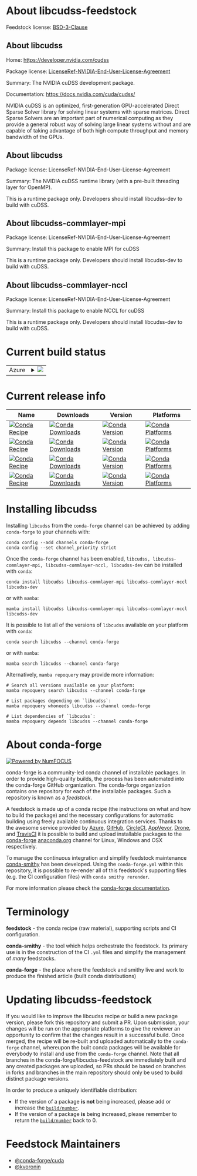 About libcudss-feedstock
========================

Feedstock license: [BSD-3-Clause](https://github.com/conda-forge/libcudss-feedstock/blob/main/LICENSE.txt)


About libcudss
--------------

Home: https://developer.nvidia.com/cudss

Package license: [LicenseRef-NVIDIA-End-User-License-Agreement](https://docs.nvidia.com/cuda/cudss/license.html)

Summary: The NVIDIA cuDSS development package.

Documentation: https://docs.nvidia.com/cuda/cudss/

NVIDIA cuDSS is an optimized, first-generation GPU-accelerated Direct Sparse Solver library for solving linear systems with sparse matrices. Direct Sparse Solvers are an important part of numerical computing as they provide a general robust way of solving large linear systems without and are capable of taking advantage of both high compute throughput and memory bandwidth of the GPUs.

About libcudss
--------------



Package license: LicenseRef-NVIDIA-End-User-License-Agreement

Summary: The NVIDIA cuDSS runtime library (with a pre-built threading layer for OpenMP).

This is a runtime package only. Developers should install libcudss-dev to build with cuDSS.

About libcudss-commlayer-mpi
----------------------------



Package license: LicenseRef-NVIDIA-End-User-License-Agreement

Summary: Install this package to enable MPI for cuDSS

This is a runtime package only. Developers should install libcudss-dev to build with cuDSS.

About libcudss-commlayer-nccl
-----------------------------



Package license: LicenseRef-NVIDIA-End-User-License-Agreement

Summary: Install this package to enable NCCL for cuDSS

This is a runtime package only. Developers should install libcudss-dev to build with cuDSS.

Current build status
====================


<table>
    
  <tr>
    <td>Azure</td>
    <td>
      <details>
        <summary>
          <a href="https://dev.azure.com/conda-forge/feedstock-builds/_build/latest?definitionId=24335&branchName=main">
            <img src="https://dev.azure.com/conda-forge/feedstock-builds/_apis/build/status/libcudss-feedstock?branchName=main">
          </a>
        </summary>
        <table>
          <thead><tr><th>Variant</th><th>Status</th></tr></thead>
          <tbody><tr>
              <td>linux_64_cuda_compiler_version12.9</td>
              <td>
                <a href="https://dev.azure.com/conda-forge/feedstock-builds/_build/latest?definitionId=24335&branchName=main">
                  <img src="https://dev.azure.com/conda-forge/feedstock-builds/_apis/build/status/libcudss-feedstock?branchName=main&jobName=linux&configuration=linux%20linux_64_cuda_compiler_version12.9" alt="variant">
                </a>
              </td>
            </tr><tr>
              <td>linux_aarch64_cuda_compiler_version12.9</td>
              <td>
                <a href="https://dev.azure.com/conda-forge/feedstock-builds/_build/latest?definitionId=24335&branchName=main">
                  <img src="https://dev.azure.com/conda-forge/feedstock-builds/_apis/build/status/libcudss-feedstock?branchName=main&jobName=linux&configuration=linux%20linux_aarch64_cuda_compiler_version12.9" alt="variant">
                </a>
              </td>
            </tr><tr>
              <td>win_64_cuda_compiler_version12.9</td>
              <td>
                <a href="https://dev.azure.com/conda-forge/feedstock-builds/_build/latest?definitionId=24335&branchName=main">
                  <img src="https://dev.azure.com/conda-forge/feedstock-builds/_apis/build/status/libcudss-feedstock?branchName=main&jobName=win&configuration=win%20win_64_cuda_compiler_version12.9" alt="variant">
                </a>
              </td>
            </tr>
          </tbody>
        </table>
      </details>
    </td>
  </tr>
</table>

Current release info
====================

| Name | Downloads | Version | Platforms |
| --- | --- | --- | --- |
| [![Conda Recipe](https://img.shields.io/badge/recipe-libcudss-green.svg)](https://anaconda.org/conda-forge/libcudss) | [![Conda Downloads](https://img.shields.io/conda/dn/conda-forge/libcudss.svg)](https://anaconda.org/conda-forge/libcudss) | [![Conda Version](https://img.shields.io/conda/vn/conda-forge/libcudss.svg)](https://anaconda.org/conda-forge/libcudss) | [![Conda Platforms](https://img.shields.io/conda/pn/conda-forge/libcudss.svg)](https://anaconda.org/conda-forge/libcudss) |
| [![Conda Recipe](https://img.shields.io/badge/recipe-libcudss--commlayer--mpi-green.svg)](https://anaconda.org/conda-forge/libcudss-commlayer-mpi) | [![Conda Downloads](https://img.shields.io/conda/dn/conda-forge/libcudss-commlayer-mpi.svg)](https://anaconda.org/conda-forge/libcudss-commlayer-mpi) | [![Conda Version](https://img.shields.io/conda/vn/conda-forge/libcudss-commlayer-mpi.svg)](https://anaconda.org/conda-forge/libcudss-commlayer-mpi) | [![Conda Platforms](https://img.shields.io/conda/pn/conda-forge/libcudss-commlayer-mpi.svg)](https://anaconda.org/conda-forge/libcudss-commlayer-mpi) |
| [![Conda Recipe](https://img.shields.io/badge/recipe-libcudss--commlayer--nccl-green.svg)](https://anaconda.org/conda-forge/libcudss-commlayer-nccl) | [![Conda Downloads](https://img.shields.io/conda/dn/conda-forge/libcudss-commlayer-nccl.svg)](https://anaconda.org/conda-forge/libcudss-commlayer-nccl) | [![Conda Version](https://img.shields.io/conda/vn/conda-forge/libcudss-commlayer-nccl.svg)](https://anaconda.org/conda-forge/libcudss-commlayer-nccl) | [![Conda Platforms](https://img.shields.io/conda/pn/conda-forge/libcudss-commlayer-nccl.svg)](https://anaconda.org/conda-forge/libcudss-commlayer-nccl) |
| [![Conda Recipe](https://img.shields.io/badge/recipe-libcudss--dev-green.svg)](https://anaconda.org/conda-forge/libcudss-dev) | [![Conda Downloads](https://img.shields.io/conda/dn/conda-forge/libcudss-dev.svg)](https://anaconda.org/conda-forge/libcudss-dev) | [![Conda Version](https://img.shields.io/conda/vn/conda-forge/libcudss-dev.svg)](https://anaconda.org/conda-forge/libcudss-dev) | [![Conda Platforms](https://img.shields.io/conda/pn/conda-forge/libcudss-dev.svg)](https://anaconda.org/conda-forge/libcudss-dev) |

Installing libcudss
===================

Installing `libcudss` from the `conda-forge` channel can be achieved by adding `conda-forge` to your channels with:

```
conda config --add channels conda-forge
conda config --set channel_priority strict
```

Once the `conda-forge` channel has been enabled, `libcudss, libcudss-commlayer-mpi, libcudss-commlayer-nccl, libcudss-dev` can be installed with `conda`:

```
conda install libcudss libcudss-commlayer-mpi libcudss-commlayer-nccl libcudss-dev
```

or with `mamba`:

```
mamba install libcudss libcudss-commlayer-mpi libcudss-commlayer-nccl libcudss-dev
```

It is possible to list all of the versions of `libcudss` available on your platform with `conda`:

```
conda search libcudss --channel conda-forge
```

or with `mamba`:

```
mamba search libcudss --channel conda-forge
```

Alternatively, `mamba repoquery` may provide more information:

```
# Search all versions available on your platform:
mamba repoquery search libcudss --channel conda-forge

# List packages depending on `libcudss`:
mamba repoquery whoneeds libcudss --channel conda-forge

# List dependencies of `libcudss`:
mamba repoquery depends libcudss --channel conda-forge
```


About conda-forge
=================

[![Powered by
NumFOCUS](https://img.shields.io/badge/powered%20by-NumFOCUS-orange.svg?style=flat&colorA=E1523D&colorB=007D8A)](https://numfocus.org)

conda-forge is a community-led conda channel of installable packages.
In order to provide high-quality builds, the process has been automated into the
conda-forge GitHub organization. The conda-forge organization contains one repository
for each of the installable packages. Such a repository is known as a *feedstock*.

A feedstock is made up of a conda recipe (the instructions on what and how to build
the package) and the necessary configurations for automatic building using freely
available continuous integration services. Thanks to the awesome service provided by
[Azure](https://azure.microsoft.com/en-us/services/devops/), [GitHub](https://github.com/),
[CircleCI](https://circleci.com/), [AppVeyor](https://www.appveyor.com/),
[Drone](https://cloud.drone.io/welcome), and [TravisCI](https://travis-ci.com/)
it is possible to build and upload installable packages to the
[conda-forge](https://anaconda.org/conda-forge) [anaconda.org](https://anaconda.org/)
channel for Linux, Windows and OSX respectively.

To manage the continuous integration and simplify feedstock maintenance
[conda-smithy](https://github.com/conda-forge/conda-smithy) has been developed.
Using the ``conda-forge.yml`` within this repository, it is possible to re-render all of
this feedstock's supporting files (e.g. the CI configuration files) with ``conda smithy rerender``.

For more information please check the [conda-forge documentation](https://conda-forge.org/docs/).

Terminology
===========

**feedstock** - the conda recipe (raw material), supporting scripts and CI configuration.

**conda-smithy** - the tool which helps orchestrate the feedstock.
                   Its primary use is in the construction of the CI ``.yml`` files
                   and simplify the management of *many* feedstocks.

**conda-forge** - the place where the feedstock and smithy live and work to
                  produce the finished article (built conda distributions)


Updating libcudss-feedstock
===========================

If you would like to improve the libcudss recipe or build a new
package version, please fork this repository and submit a PR. Upon submission,
your changes will be run on the appropriate platforms to give the reviewer an
opportunity to confirm that the changes result in a successful build. Once
merged, the recipe will be re-built and uploaded automatically to the
`conda-forge` channel, whereupon the built conda packages will be available for
everybody to install and use from the `conda-forge` channel.
Note that all branches in the conda-forge/libcudss-feedstock are
immediately built and any created packages are uploaded, so PRs should be based
on branches in forks and branches in the main repository should only be used to
build distinct package versions.

In order to produce a uniquely identifiable distribution:
 * If the version of a package **is not** being increased, please add or increase
   the [``build/number``](https://docs.conda.io/projects/conda-build/en/latest/resources/define-metadata.html#build-number-and-string).
 * If the version of a package **is** being increased, please remember to return
   the [``build/number``](https://docs.conda.io/projects/conda-build/en/latest/resources/define-metadata.html#build-number-and-string)
   back to 0.

Feedstock Maintainers
=====================

* [@conda-forge/cuda](https://github.com/orgs/conda-forge/teams/cuda/)
* [@kvoronin](https://github.com/kvoronin/)


<!-- dummy commit to enable rerendering -->

